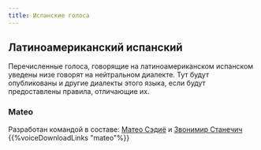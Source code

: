 ```yaml
---
title: Испанские голоса
---
```


## Латиноамериканский испанский

Перечисленные голоса, говорящие на латиноамериканском испанском уведены низе говорят на нейтральном диалекте. Тут будут опубликованы и другие диалекты этого языка, если будут предоставлены правила, отличающие их.

### Mateo

Разработан командой в составе: [Матео Сэдиё](mailto:angelitomateocedillo@gmail.com) и [Звонимир Станечич](mailto:rhvoiceslavic@gmail.com)
{{%voiceDownloadLinks "mateo"%}}
